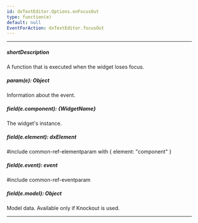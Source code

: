 ```yaml
---
id: dxTextEditor.Options.onFocusOut
type: function(e)
default: null
EventForAction: dxTextEditor.focusOut
---
```

---
##### shortDescription
A function that is executed when the widget loses focus.

##### param(e): Object
Information about the event.

##### field(e.component): {WidgetName}
The widget's instance.

##### field(e.element): dxElement
#include common-ref-elementparam with { element: "component" }

##### field(e.event): event
#include common-ref-eventparam

##### field(e.model): Object
Model data. Available only if Knockout is used.

---
